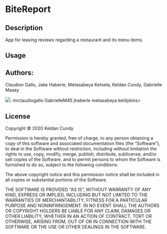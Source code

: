 # BiteReport

## Description

App for leaving reviews regarding a restaurant and its menu items.

## Usage

## Authors:
Claudion Gallo, Jake Haberle, Metasabeya Ketsela, Keldan Cundy, Gabrielle Maxey

![](http://i.imgur.com/9I6NRUm.png): mrclaudiogallo GabrielleM45 jhaberle metasabeya keldykins>

## License
  
Copyright © 2020 Keldan Cundy

Permission is hereby granted, free of charge, to any person obtaining a copy of this software and associated documentation files (the “Software”), to deal in the Software without restriction, including without limitation the rights to use, copy, modify, merge, publish, distribute, sublicense, and/or sell copies of the Software, and to permit persons to whom the Software is furnished to do so, subject to the following conditions:

The above copyright notice and this permission notice shall be included in all copies or substantial portions of the Software.

THE SOFTWARE IS PROVIDED “AS IS”, WITHOUT WARRANTY OF ANY KIND, EXPRESS OR IMPLIED, INCLUDING BUT NOT LIMITED TO THE WARRANTIES OF MERCHANTABILITY, FITNESS FOR A PARTICULAR PURPOSE AND NONINFRINGEMENT. IN NO EVENT SHALL THE AUTHORS OR COPYRIGHT HOLDERS BE LIABLE FOR ANY CLAIM, DAMAGES OR OTHER LIABILITY, WHETHER IN AN ACTION OF CONTRACT, TORT OR OTHERWISE, ARISING FROM, OUT OF OR IN CONNECTION WITH THE SOFTWARE OR THE USE OR OTHER DEALINGS IN THE SOFTWARE.

